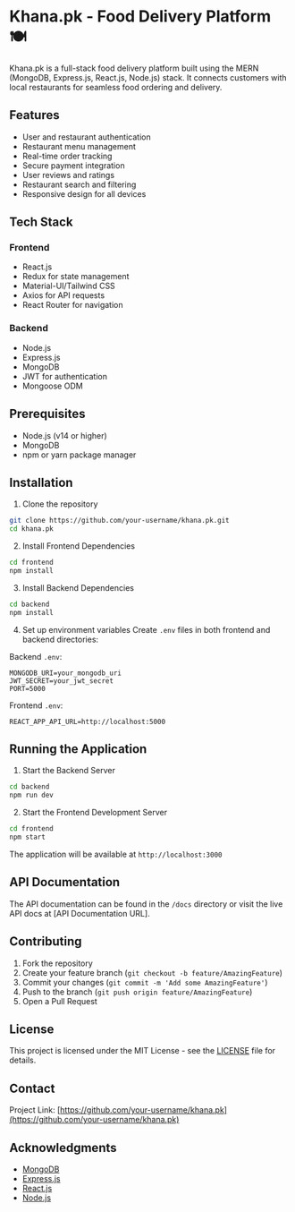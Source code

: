 # Khana.pk - Food Delivery Platform 🍽️

Khana.pk is a full-stack food delivery platform built using the MERN (MongoDB, Express.js, React.js, Node.js) stack. It connects customers with local restaurants for seamless food ordering and delivery.

## Features

- User and restaurant authentication
- Restaurant menu management
- Real-time order tracking
- Secure payment integration
- User reviews and ratings
- Restaurant search and filtering
- Responsive design for all devices

## Tech Stack

### Frontend
- React.js
- Redux for state management
- Material-UI/Tailwind CSS
- Axios for API requests
- React Router for navigation

### Backend
- Node.js
- Express.js
- MongoDB
- JWT for authentication
- Mongoose ODM

## Prerequisites

- Node.js (v14 or higher)
- MongoDB
- npm or yarn package manager

## Installation

1. Clone the repository
```bash
git clone https://github.com/your-username/khana.pk.git
cd khana.pk
```

2. Install Frontend Dependencies
```bash
cd frontend
npm install
```

3. Install Backend Dependencies
```bash
cd backend
npm install
```

4. Set up environment variables
Create `.env` files in both frontend and backend directories:

Backend `.env`:
```
MONGODB_URI=your_mongodb_uri
JWT_SECRET=your_jwt_secret
PORT=5000
```

Frontend `.env`:
```
REACT_APP_API_URL=http://localhost:5000
```

## Running the Application

1. Start the Backend Server
```bash
cd backend
npm run dev
```

2. Start the Frontend Development Server
```bash
cd frontend
npm start
```

The application will be available at `http://localhost:3000`

## API Documentation

The API documentation can be found in the `/docs` directory or visit the live API docs at [API Documentation URL].

## Contributing

1. Fork the repository
2. Create your feature branch (`git checkout -b feature/AmazingFeature`)
3. Commit your changes (`git commit -m 'Add some AmazingFeature'`)
4. Push to the branch (`git push origin feature/AmazingFeature`)
5. Open a Pull Request

## License

This project is licensed under the MIT License - see the [LICENSE](LICENSE) file for details.

## Contact

Project Link: [https://github.com/your-username/khana.pk](https://github.com/your-username/khana.pk)

## Acknowledgments

- [MongoDB](https://www.mongodb.com/)
- [Express.js](https://expressjs.com/)
- [React.js](https://reactjs.org/)
- [Node.js](https://nodejs.org/)
